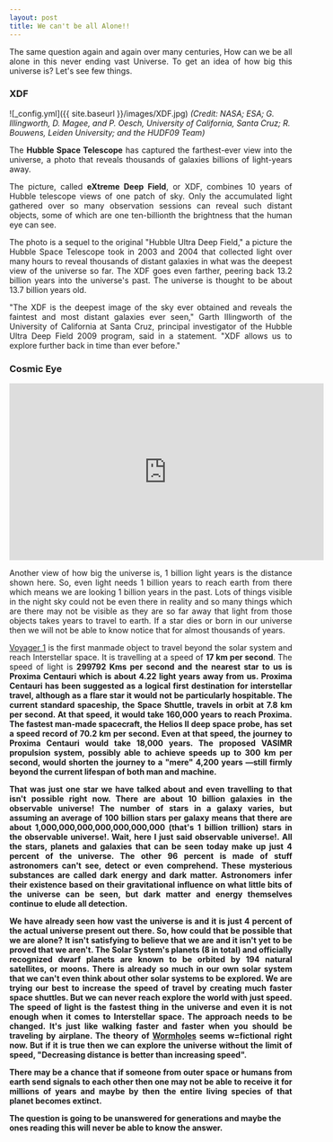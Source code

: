 ```yaml
---
layout: post
title: We can't be all Alone!!
---
```


<p style="text-align:justify;">
The same question again and again over many centuries, How can we be all alone in this never ending vast Universe. To get an idea 
of how big this universe is? Let's see few things.</p>

<h3>XDF</h3>

![_config.yml]({{ site.baseurl }}/images/XDF.jpg)
<i>(Credit: NASA; ESA; G. Illingworth, D. Magee, and P. Oesch, University of California, Santa Cruz; R. Bouwens, Leiden University; and the HUDF09 Team)</i>

<p style="text-align:justify;">
The <b>Hubble Space Telescope</b> has captured the farthest-ever view into the universe, a photo that reveals thousands of galaxies 
billions of light-years away.</p>

<p style="text-align:justify;">
The picture, called <b>eXtreme Deep Field</b>, or XDF, combines 10 years of Hubble telescope views of one patch of sky. Only the 
accumulated light gathered over so many observation sessions can reveal such distant objects, some of which are one ten-billionth 
the brightness that the human eye can see.</p>

<p style="text-align:justify;">
The photo is a sequel to the original "Hubble Ultra Deep Field," a picture the Hubble Space Telescope took in 2003 and 2004 that 
collected light over many hours to reveal thousands of distant galaxies in what was the deepest view of the universe so far. 
The XDF goes even farther, peering back 13.2 billion years into the universe's past. The universe is thought to be about 13.7 
billion years old.</p>

<p style="text-align:justify;">
"The XDF is the deepest image of the sky ever obtained and reveals the faintest and most distant galaxies ever seen," Garth 
Illingworth of the University of California at Santa Cruz, principal investigator of the Hubble Ultra Deep Field 2009 program, 
said in a statement. "XDF allows us to explore further back in time than ever before."</p>

<h3>Cosmic Eye</h3>

<iframe width="560" height="315" src="https://www.youtube.com/embed/8Are9dDbW24" frameborder="0" allow="autoplay; encrypted-media" allowfullscreen></iframe>

<p style="text-align:justify;">
Another view of how big the universe is, 1 billion light years is the distance shown here. So, even light needs 1 billion years 
to reach earth from there which means we are looking 1 billion years in the past. Lots of things visible in the night sky could 
not be even there in reality and so many things which are there may not be visible as they are so far away that light from those
objects takes years to travel to earth. If a star dies or born in our universe then we will not be able to know notice that for 
almost thousands of years.</p>

<p style="text-align:justify;">
<a href="https://en.wikipedia.org/wiki/Voyager_1">Voyager 1</a> is the first manmade object to travel beyond the solar system 
and reach Interstellar space. It is travelling at a speed of <b>17 km per second</b>. The speed of light is <b>299792 Kms per 
second<b> and the nearest star to us is <b>Proxima Centauri</b> which is about 4.22 light years away from us. Proxima Centauri 
has been suggested as a logical first destination for interstellar travel, although as a flare star it would not be particularly
hospitable. The current standard spaceship, the Space Shuttle, travels in orbit at 7.8 km per second. At that speed, it would 
take 160,000 years to reach Proxima. The fastest man-made spacecraft, the Helios II deep space probe, has set a speed record of 
70.2 km per second. Even at that speed, the journey to Proxima Centauri would take 18,000 years. The proposed VASIMR propulsion 
system, possibly able to achieve speeds up to 300 km per second, would shorten the journey to a "mere" 4,200 years —still firmly
beyond the current lifespan of both man and machine.</p>

<p style="text-align:justify;">
That was just one star we have talked about and even travelling to that isn't possible right now. There are about 10 billion 
galaxies in the observable universe! The number of stars in a galaxy varies, but assuming an average of 100 billion stars per 
galaxy means that there are about 1,000,000,000,000,000,000,000 (that's 1 billion trillion) stars in the observable universe!. 
Wait, here I just said <b>observable universe!</b>. All the stars, planets and galaxies that can be seen today make up just 4 
percent of the universe. The other 96 percent is made of stuff astronomers can't see, detect or even comprehend. These 
mysterious substances are called <b>dark energy</b> and <b>dark matter</b>. Astronomers infer their existence based on their 
gravitational influence on what little bits of the universe can be seen, but dark matter and energy themselves continue to 
elude all detection.</p>

<p style="text-align:justify;">
We have already seen how vast the universe is and it is just 4 percent of the actual universe present out there. So, how could that
be possible that we are alone? It isn't satisfying to believe that we are and it isn't yet to be proved that we aren't.  The Solar 
System's planets (8 in total) and officially recognized dwarf planets are known to be orbited by 194 natural satellites, or moons. 
There is already so much in our own solar system that we can't even think about other solar systems to be explored. We are trying
our best to increase the speed of travel by creating much faster space shuttles. But we can never reach explore the world with 
just speed. The speed of light is the fastest thing in the universe and even it is not enough when it comes to Interstellar space.
The approach needs to be changed. It's just like walking faster and faster when you should be traveling by airplane. The theory 
of <a href="https://en.wikipedia.org/wiki/Wormhole">Wormholes</a> seems w=fictional right now. But if it is true then we can explore 
the universe without the limit of speed, "Decreasing distance is better than increasing speed".</p>

<p style="text-align:justify;">
There may be a chance that if someone from outer space or humans from earth send signals to each other then one may not be able 
to receive it for millions of years and maybe by then the entire living species of that planet becomes extinct.</p>

The question is going to be unanswered for generations and maybe the ones reading this will never be able to know the answer.

